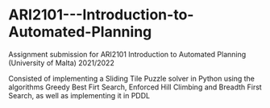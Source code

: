 # ARI2101---Introduction-to-Automated-Planning

Assignment submission for ARI2101 Introduction to Automated Planning (University of Malta) 2021/2022

Consisted of implementing a Sliding Tile Puzzle solver in Python using the algorithms Greedy Best Firt Search, Enforced Hill Climbing and Breadth First Search, as well as implementing it in PDDL
